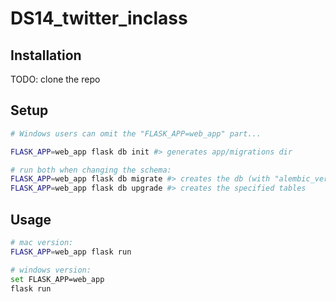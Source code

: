 # DS14_twitter_inclass

## Installation

TODO: clone the repo

## Setup

```sh
# Windows users can omit the "FLASK_APP=web_app" part...

FLASK_APP=web_app flask db init #> generates app/migrations dir

# run both when changing the schema:
FLASK_APP=web_app flask db migrate #> creates the db (with "alembic_version" table)
FLASK_APP=web_app flask db upgrade #> creates the specified tables
```

## Usage

```sh
# mac version:
FLASK_APP=web_app flask run

# windows version:
set FLASK_APP=web_app
flask run
```
